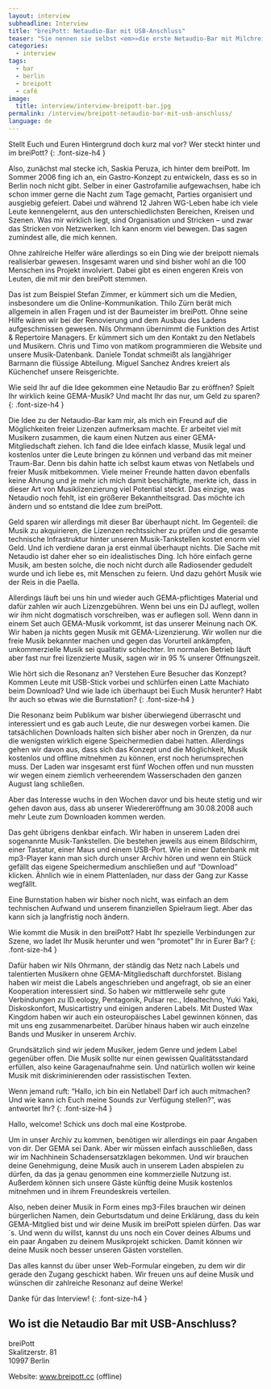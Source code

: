 ```yaml
---
layout: interview
subheadline: Interview
title: "breiPott: Netaudio-Bar mit USB-Anschluss"
teaser: "Sie nennen sie selbst <em>»die erste Netaudio-Bar mit Milchreisküche«</em>, kurz breiPott. Schließlich hört man programatisch in dieser Bar nur freie Musik aus dem Internert, sprich Sounds von Netlabels. Aber das ist nicht alles: Weil die Musik frei und meist unter einer Creative Commons-Lizenz veröffentlicht wird, darf sie auch mitgenommen werden. Ein mitgebrachter USB-Stick reicht, denn in der breiPott-Bar stehen Musik-Tankstellen für den Musikdownload zur Verfügung. Wie es zu der Idee kam, lest Ihr im Interview."
categories:
  - interview
tags:
  - bar
  - berlin
  - breipott
  - café
image:
  title: interview/interview-breipott-bar.jpg
permalink: /interview/breipott-netaudio-bar-mit-usb-anschluss/
language: de
---
```

Stellt Euch und Euren Hintergrund doch kurz mal vor? Wer steckt hinter und im breiPott?
{: .font-size-h4 }

Also, zunächst mal stecke ich, Saskia Peruza, ich hinter dem breiPott.  Im Sommer 2006 fing ich an, ein Gastro-Konzept zu entwickeln, dass es so in Berlin noch nicht gibt. Selber in einer Gastrofamilie aufgewachsen, habe ich schon immer gerne die Nacht zum Tage gemacht, Parties organisiert und ausgiebig gefeiert. Dabei und während 12 Jahren WG-Leben habe ich viele Leute kennengelernt, aus den unterschiedlichsten Bereichen, Kreisen und Szenen. Was mir wirklich liegt, sind Organisation und Stricken &#8211; und zwar das Stricken von Netzwerken. Ich kann enorm viel bewegen. Das sagen zumindest alle, die mich kennen.

Ohne zahlreiche Helfer wäre allerdings so ein Ding wie der breipott niemals realisierbar gewesen. Insgesamt waren und sind bisher wohl an die 100 Menschen ins Projekt involviert. Dabei gibt es einen engeren Kreis von Leuten, die mit mir den breiPott stemmen.

Das ist zum Beispiel Stefan Zimmer, er kümmert sich um die Medien, insbesondere um die Online-Kommunikation. Thilo Zürn berät mich allgemein in allen Fragen und ist der Baumeister im breiPott. Ohne seine Hilfe wären wir bei der Renovierung und dem Ausbau des Ladens aufgeschmissen gewesen. Nils Ohrmann übernimmt die Funktion des Artist & Repertoire Managers. Er kümmert sich um den Kontakt zu den Netlabels und Musikern. Chris und Timo von matikom programmieren die Website und unsere Musik-Datenbank. Daniele Tondat schmeißt als langjähriger Barmann die flüssige Abteilung. Miguel Sanchez Andres kreiert als Küchenchef unsere Reisgerichte.


Wie seid Ihr auf die Idee gekommen eine Netaudio Bar zu eröffnen? Spielt Ihr wirklich keine GEMA-Musik? Und macht Ihr das nur, um Geld zu sparen?  
{: .font-size-h4 }

Die Idee zu der Netaudio-Bar kam mir, als mich ein Freund auf die Möglichkeiten freier Lizenzen aufmerksam machte. Er arbeitet viel mit Musikern zusammen, die kaum einen Nutzen aus einer GEMA-Mitgliedschaft ziehen. Ich fand die Idee einfach klasse, Musik legal und kostenlos unter die Leute bringen zu können und verband das mit meiner Traum-Bar. Denn bis dahin hatte ich selbst kaum etwas von Netlabels und freier Musik mitbekommen. Viele meiner Freunde hatten davon ebenfalls keine Ahnung und je mehr ich mich damit beschäftigte, merkte ich, dass in dieser Art von Musiklizenzierung viel Potential steckt. Das einzige, was Netaudio noch fehlt, ist ein größerer Bekanntheitsgrad. Das möchte ich ändern und so entstand die Idee zum breiPott.

Geld sparen wir allerdings mit dieser Bar überhaupt nicht. Im Gegenteil: die Musik zu akquirieren, die Lizenzen rechtssicher zu prüfen und die gesamte technische Infrastruktur hinter unseren Musik-Tankstellen kostet enorm viel Geld. Und ich verdiene daran ja erst einmal überhaupt nichts. Die Sache mit Netaudio ist daher eher so ein idealistisches Ding. Ich höre einfach gerne Musik, am besten solche, die noch nicht durch alle Radiosender gedudelt wurde und ich liebe es, mit Menschen zu feiern. Und dazu gehört Musik wie der Reis in die Paella.

Allerdings läuft bei uns hin und wieder auch GEMA-pflichtiges Material und dafür zahlen wir auch Lizenzgebühren. Wenn bei uns ein DJ auflegt, wollen wir ihm nicht dogmatisch vorschreiben, was er auflegen soll. Wenn dann in einem Set auch GEMA-Musik vorkommt, ist das unserer Meinung nach OK. Wir haben ja nichts gegen Musik mit GEMA-Lizenzierung. Wir wollen nur die freie Musik bekannter machen und gegen das Vorurteil ankämpfen, unkommerzielle Musik sei qualitativ schlechter. Im normalen Betrieb läuft aber fast nur frei lizenzierte Musik, sagen wir in 95 % unserer Öffnungszeit.


Wie hört sich die Resonanz an? Verstehen Eure Besucher das Konzept? Kommen Leute mit USB-Stick vorbei und schlürfen einen Latte Machiato beim Download? Und wie lade ich überhaupt bei Euch Musik herunter? Habt Ihr auch so etwas wie die Burnstation?
{: .font-size-h4 }

Die Resonanz beim Publikum war bisher überwiegend überrascht und interessiert und es gab auch Leute, die nur deswegen vorbei kamen. Die tatsächlichen Downloads halten sich bisher aber noch in Grenzen, da nur die wenigsten wirklich eigene Speichermedien dabei hatten. Allerdings gehen wir davon aus, dass sich das Konzept und die Möglichkeit, Musik kostenlos und offline mitnehmen zu können, erst noch herumsprechen muss. Der Laden war insgesamt erst fünf Wochen offen und nun mussten wir wegen einem ziemlich verheerendem Wasserschaden den ganzen August lang schließen.

Aber das Interesse wuchs in den Wochen davor und bis heute stetig und wir gehen davon aus, dass ab unserer Wiedereröffnung am 30.08.2008 auch mehr Leute zum Downloaden kommen werden.

Das geht übrigens denkbar einfach. Wir haben in unserem Laden drei sogenannte Musik-Tankstellen. Die bestehen jeweils aus einem Bildschirm, einer Tastatur, einer Maus und einem USB-Port. Wie in einer Datenbank mit mp3-Player kann man sich durch unser Archiv hören und wenn ein Stück gefällt das eigene Speichermedium anschließen und auf &#8220;Download&#8221; klicken. Ähnlich wie in einem Plattenladen, nur dass der Gang zur Kasse wegfällt.

Eine Burnstation haben wir bisher noch nicht, was einfach an dem technischen Aufwand und unserem finanziellen Spielraum liegt. Aber das kann sich ja langfristig noch ändern.


Wie kommt die Musik in den breiPott? Habt Ihr spezielle Verbindungen zur Szene, wo ladet Ihr Musik herunter und wen &#8220;promotet&#8221; Ihr in Eurer Bar?
{: .font-size-h4 }

Dafür haben wir Nils Ohrmann, der ständig das Netz nach Labels und talentierten Musikern ohne GEMA-Mitgliedschaft durchforstet. Bislang haben wir meist die Labels angeschrieben und angefragt, ob sie an einer Kooperation interessiert sind. So haben wir mittlerweile sehr gute Verbindungen zu ID.eology, Pentagonik, Pulsar rec., Idealtechno, Yuki Yaki, Diskoskonfort, Musicartistry und einigen anderen Labels. Mit Dusted Wax Kingdom haben wir auch ein osteuropäisches Label gewinnen können, das mit uns eng zusammenarbeitet. Darüber hinaus haben wir auch einzelne Bands und Musiker in unserem Archiv.

Grundsätzlich sind wir jedem Musiker, jedem Genre und jedem Label gegenüber offen. Die Musik sollte nur einen gewissen Qualitätsstandard erfüllen, also keine Garagenaufnahme sein. Und natürlich wollen wir keine Musik mit diskriminierenden oder rassistischen Texten.


Wenn jemand ruft: &#8220;Hallo, ich bin ein Netlabel! Darf ich auch mitmachen? Und wie kann ich Euch meine Sounds zur Verfügung stellen?&#8221;, was antwortet Ihr?
{: .font-size-h4 }

Hallo, welcome! Schick uns doch mal eine Kostprobe.

Um in unser Archiv zu kommen, benötigen wir allerdings ein paar Angaben von dir. Der GEMA sei Dank. Aber wir müssen einfach ausschließen, dass wir im Nachhinein Schadensersatzklagen bekommen. Und wir brauchen deine Genehmigung, deine Musik auch in unserem Laden abspielen zu dürfen, da das ja genau genommen eine kommerzielle Nutzung ist. Außerdem können sich unsere Gäste künftig deine Musik kostenlos mitnehmen und in ihrem Freundeskreis verteilen.

Also, neben deiner Musik in Form eines mp3-Files brauchen wir deinen bürgerlichen Namen, dein Geburtsdatum und deine Erklärung, dass du kein GEMA-Mitglied bist und wir deine Musik im breiPott spielen dürfen. Das war´s. Und wenn du willst, kannst du uns noch ein Cover deines Albums und ein paar Angaben zu deinem Musikprojekt schicken. Damit können wir deine Musik noch besser unseren Gästen vorstellen.

Das alles kannst du über unser Web-Formular eingeben, zu dem wir dir gerade den Zugang geschickt haben. Wir freuen uns auf deine Musik und wünschen dir zahlreiche Resonanz auf deine Werke!


Danke für das Interview!
{: .font-size-h4 }

## Wo ist die Netaudio Bar mit USB-Anschluss?

breiPott  
Skalitzerstr. 81  
10997 Berlin

Website: www.breipott.cc (offline)

 [1]: http://phlow.net/magazin/netzkultur/334-breipott-netaudio-bar-mit-usb-anschluss?preview=true "netaudio bar berlin"